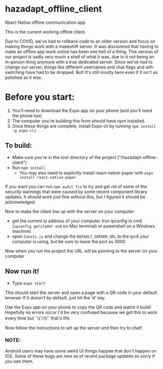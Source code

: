 # hazadapt_offline_client
React Native offline communication app


This is the current working offline client. 

Due to COVID, we've had to rollback code to an older version and focus on making things work with a makeshift server.
It was discovered that having to make an offline app work online has been one hell of a thing.
This version of our project is sadly very much a shell of what it was, due to it not being an in-person
thing anymore with a true dedicated server. Since we've had to change our server, things like different usernames 
and chat flags and wifi-switching have had to be dropped. But! It's still mostly here even if it isn't as polished as it was.

# Before you start:
1. You'll need to download the Expo app on your phone (and you'll need the phone too)
2. The computer you're building this from should have npm installed.
3. Once these things are complete, install Expo-cli by running `npm install -g expo-cli`

## To build:
- Make sure you're in the root directory of the project ("/hazadapt-offline-client")
- Run `npm install`
  - You may also need to explicitly install react-native-paper with `expo install react-native-paper`

If you want you can run `npm audit fix` to try and get rid of some of the security warnings that were caused by some recent component
library updates. It should work just fine without this, but I figured it should be acknowledged.

Now to make the client line up with the server on your computer:
- get the current ip address of your computer (run ipconfig in cmd (`ipconfig getifaddr en0` on Mac terminal) or powershell on a Windows machine)
- open `Consts.js` and change the `DEFAULT_SERVER_URL` to the ipv4 your computer is using, but be sure to leave the port as 3000

Now when you run the project the URL will be pointing to the server on your computer

## Now run it!
- Type `expo start`

This should start the server and open a page with a QR code in your default browser
If it doesn't by default, just hit the 'd' key.

Use the Expo app on your phone to copy the QR code and watch it build! Hopefully no errors occur I'd be very confused because
we got this to work every time but ¯\\_(ツ)_/¯ that's life.

Now follow the instructions to set up the server and then try to chat!

### NOTE:
Android users may have some weird UI things happen that don't happen on IOS. Some of these bugs are new as of recent package updates so sorry if you see them.
